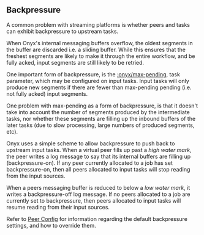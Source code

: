 ## Backpressure

A common problem with streaming platforms is whether peers and tasks can exhibit
backpressure to upstream tasks.

When Onyx's internal messaging buffers overflow, the oldest segments in the
buffer are discarded i.e. a sliding buffer. While this ensures that the
freshest segments are likely to make it through the entire workflow, and be
fully acked, input segments are still likely to be retried.

One important form of backpressure, is the
[:onyx/max-pending](https://github.com/onyx-platform/onyx/blob/master/doc/user-guide/information-model.md#maps-with-onyxtype-set-to-input-may-optionally-have-these-keys),
task parameter, which may be configured on input tasks. Input tasks will only
produce new segments if there are fewer than max-pending pending (i.e. not
fully acked) input segments.

One problem with max-pending as a form of backpressure, is that it doesn't take
into account the number of segments produced by the intermediate tasks, nor
whether these segments are filling up the inbound buffers of the later tasks
(due to slow processing, large numbers of produced segments, etc).

Onyx uses a simple scheme to allow backpressure to push back to upstream input
tasks. When a virtual peer fills up past a *high water mark*, the peer writes a
log message to say that its internal buffers are filling up (backpressure-on).
If any peer currently allocated to a job has set backpressure-on, then all
peers allocated to input tasks will stop reading from the input sources.

When a peers messaging buffer is reduced to below a *low water mark*, it writes
a backpressure-off log message. If no peers allocated to a job are currently
set to backpressure, then peers allocated to input tasks will resume reading
from their input sources.

Refer to [Peer Config](peer-config.md) for information regarding the default
backpressure settings, and how to override them.
